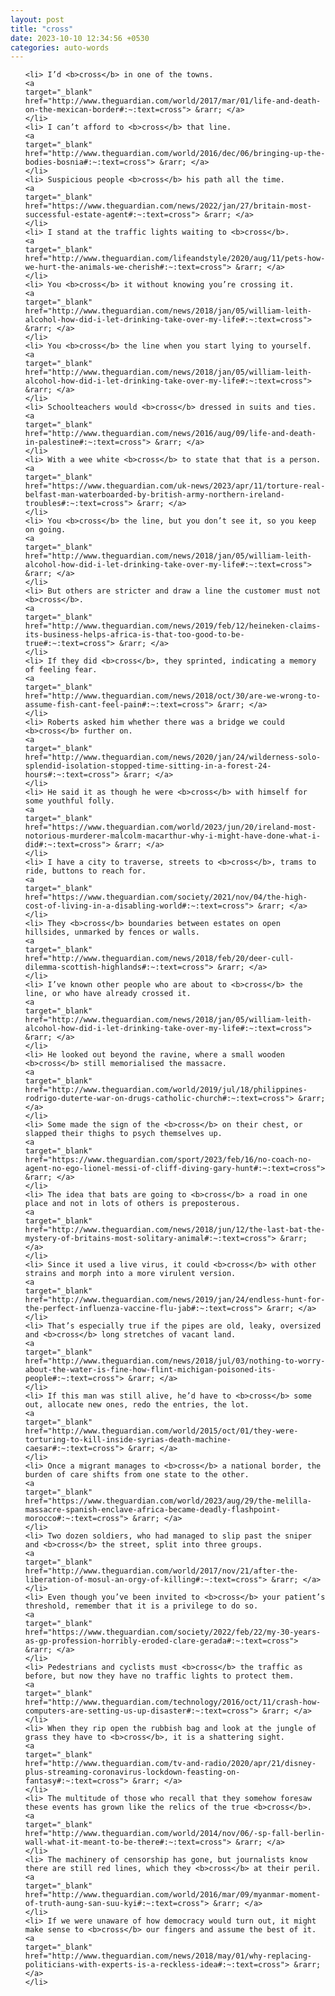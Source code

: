 ```yaml
---
layout: post
title: "cross"
date: 2023-10-10 12:34:56 +0530
categories: auto-words
---
```

<ol>

    <li> I’d <b>cross</b> in one of the towns.
    <a 
    target="_blank" 
    href="http://www.theguardian.com/world/2017/mar/01/life-and-death-on-the-mexican-border#:~:text=cross"> &rarr; </a>
    </li>
    <li> I can’t afford to <b>cross</b> that line.
    <a 
    target="_blank" 
    href="http://www.theguardian.com/world/2016/dec/06/bringing-up-the-bodies-bosnia#:~:text=cross"> &rarr; </a>
    </li>
    <li> Suspicious people <b>cross</b> his path all the time.
    <a 
    target="_blank" 
    href="https://www.theguardian.com/news/2022/jan/27/britain-most-successful-estate-agent#:~:text=cross"> &rarr; </a>
    </li>
    <li> I stand at the traffic lights waiting to <b>cross</b>.
    <a 
    target="_blank" 
    href="http://www.theguardian.com/lifeandstyle/2020/aug/11/pets-how-we-hurt-the-animals-we-cherish#:~:text=cross"> &rarr; </a>
    </li>
    <li> You <b>cross</b> it without knowing you’re crossing it.
    <a 
    target="_blank" 
    href="http://www.theguardian.com/news/2018/jan/05/william-leith-alcohol-how-did-i-let-drinking-take-over-my-life#:~:text=cross"> &rarr; </a>
    </li>
    <li> You <b>cross</b> the line when you start lying to yourself.
    <a 
    target="_blank" 
    href="http://www.theguardian.com/news/2018/jan/05/william-leith-alcohol-how-did-i-let-drinking-take-over-my-life#:~:text=cross"> &rarr; </a>
    </li>
    <li> Schoolteachers would <b>cross</b> dressed in suits and ties.
    <a 
    target="_blank" 
    href="http://www.theguardian.com/news/2016/aug/09/life-and-death-in-palestine#:~:text=cross"> &rarr; </a>
    </li>
    <li> With a wee white <b>cross</b> to state that that is a person.
    <a 
    target="_blank" 
    href="https://www.theguardian.com/uk-news/2023/apr/11/torture-real-belfast-man-waterboarded-by-british-army-northern-ireland-troubles#:~:text=cross"> &rarr; </a>
    </li>
    <li> You <b>cross</b> the line, but you don’t see it, so you keep on going.
    <a 
    target="_blank" 
    href="http://www.theguardian.com/news/2018/jan/05/william-leith-alcohol-how-did-i-let-drinking-take-over-my-life#:~:text=cross"> &rarr; </a>
    </li>
    <li> But others are stricter and draw a line the customer must not <b>cross</b>.
    <a 
    target="_blank" 
    href="http://www.theguardian.com/news/2019/feb/12/heineken-claims-its-business-helps-africa-is-that-too-good-to-be-true#:~:text=cross"> &rarr; </a>
    </li>
    <li> If they did <b>cross</b>, they sprinted, indicating a memory of feeling fear.
    <a 
    target="_blank" 
    href="http://www.theguardian.com/news/2018/oct/30/are-we-wrong-to-assume-fish-cant-feel-pain#:~:text=cross"> &rarr; </a>
    </li>
    <li> Roberts asked him whether there was a bridge we could <b>cross</b> further on.
    <a 
    target="_blank" 
    href="http://www.theguardian.com/news/2020/jan/24/wilderness-solo-splendid-isolation-stopped-time-sitting-in-a-forest-24-hours#:~:text=cross"> &rarr; </a>
    </li>
    <li> He said it as though he were <b>cross</b> with himself for some youthful folly.
    <a 
    target="_blank" 
    href="https://www.theguardian.com/world/2023/jun/20/ireland-most-notorious-murderer-malcolm-macarthur-why-i-might-have-done-what-i-did#:~:text=cross"> &rarr; </a>
    </li>
    <li> I have a city to traverse, streets to <b>cross</b>, trams to ride, buttons to reach for.
    <a 
    target="_blank" 
    href="https://www.theguardian.com/society/2021/nov/04/the-high-cost-of-living-in-a-disabling-world#:~:text=cross"> &rarr; </a>
    </li>
    <li> They <b>cross</b> boundaries between estates on open hillsides, unmarked by fences or walls.
    <a 
    target="_blank" 
    href="http://www.theguardian.com/news/2018/feb/20/deer-cull-dilemma-scottish-highlands#:~:text=cross"> &rarr; </a>
    </li>
    <li> I’ve known other people who are about to <b>cross</b> the line, or who have already crossed it.
    <a 
    target="_blank" 
    href="http://www.theguardian.com/news/2018/jan/05/william-leith-alcohol-how-did-i-let-drinking-take-over-my-life#:~:text=cross"> &rarr; </a>
    </li>
    <li> He looked out beyond the ravine, where a small wooden <b>cross</b> still memorialised the massacre.
    <a 
    target="_blank" 
    href="http://www.theguardian.com/world/2019/jul/18/philippines-rodrigo-duterte-war-on-drugs-catholic-church#:~:text=cross"> &rarr; </a>
    </li>
    <li> Some made the sign of the <b>cross</b> on their chest, or slapped their thighs to psych themselves up.
    <a 
    target="_blank" 
    href="https://www.theguardian.com/sport/2023/feb/16/no-coach-no-agent-no-ego-lionel-messi-of-cliff-diving-gary-hunt#:~:text=cross"> &rarr; </a>
    </li>
    <li> The idea that bats are going to <b>cross</b> a road in one place and not in lots of others is preposterous.
    <a 
    target="_blank" 
    href="http://www.theguardian.com/news/2018/jun/12/the-last-bat-the-mystery-of-britains-most-solitary-animal#:~:text=cross"> &rarr; </a>
    </li>
    <li> Since it used a live virus, it could <b>cross</b> with other strains and morph into a more virulent version.
    <a 
    target="_blank" 
    href="http://www.theguardian.com/news/2019/jan/24/endless-hunt-for-the-perfect-influenza-vaccine-flu-jab#:~:text=cross"> &rarr; </a>
    </li>
    <li> That’s especially true if the pipes are old, leaky, oversized and <b>cross</b> long stretches of vacant land.
    <a 
    target="_blank" 
    href="http://www.theguardian.com/news/2018/jul/03/nothing-to-worry-about-the-water-is-fine-how-flint-michigan-poisoned-its-people#:~:text=cross"> &rarr; </a>
    </li>
    <li> If this man was still alive, he’d have to <b>cross</b> some out, allocate new ones, redo the entries, the lot.
    <a 
    target="_blank" 
    href="http://www.theguardian.com/world/2015/oct/01/they-were-torturing-to-kill-inside-syrias-death-machine-caesar#:~:text=cross"> &rarr; </a>
    </li>
    <li> Once a migrant manages to <b>cross</b> a national border, the burden of care shifts from one state to the other.
    <a 
    target="_blank" 
    href="https://www.theguardian.com/world/2023/aug/29/the-melilla-massacre-spanish-enclave-africa-became-deadly-flashpoint-morocco#:~:text=cross"> &rarr; </a>
    </li>
    <li> Two dozen soldiers, who had managed to slip past the sniper and <b>cross</b> the street, split into three groups.
    <a 
    target="_blank" 
    href="http://www.theguardian.com/world/2017/nov/21/after-the-liberation-of-mosul-an-orgy-of-killing#:~:text=cross"> &rarr; </a>
    </li>
    <li> Even though you’ve been invited to <b>cross</b> your patient’s threshold, remember that it is a privilege to do so.
    <a 
    target="_blank" 
    href="https://www.theguardian.com/society/2022/feb/22/my-30-years-as-gp-profession-horribly-eroded-clare-gerada#:~:text=cross"> &rarr; </a>
    </li>
    <li> Pedestrians and cyclists must <b>cross</b> the traffic as before, but now they have no traffic lights to protect them.
    <a 
    target="_blank" 
    href="http://www.theguardian.com/technology/2016/oct/11/crash-how-computers-are-setting-us-up-disaster#:~:text=cross"> &rarr; </a>
    </li>
    <li> When they rip open the rubbish bag and look at the jungle of grass they have to <b>cross</b>, it is a shattering sight.
    <a 
    target="_blank" 
    href="http://www.theguardian.com/tv-and-radio/2020/apr/21/disney-plus-streaming-coronavirus-lockdown-feasting-on-fantasy#:~:text=cross"> &rarr; </a>
    </li>
    <li> The multitude of those who recall that they somehow foresaw these events has grown like the relics of the true <b>cross</b>.
    <a 
    target="_blank" 
    href="http://www.theguardian.com/world/2014/nov/06/-sp-fall-berlin-wall-what-it-meant-to-be-there#:~:text=cross"> &rarr; </a>
    </li>
    <li> The machinery of censorship has gone, but journalists know there are still red lines, which they <b>cross</b> at their peril.
    <a 
    target="_blank" 
    href="http://www.theguardian.com/world/2016/mar/09/myanmar-moment-of-truth-aung-san-suu-kyi#:~:text=cross"> &rarr; </a>
    </li>
    <li> If we were unaware of how democracy would turn out, it might make sense to <b>cross</b> our fingers and assume the best of it.
    <a 
    target="_blank" 
    href="http://www.theguardian.com/news/2018/may/01/why-replacing-politicians-with-experts-is-a-reckless-idea#:~:text=cross"> &rarr; </a>
    </li>